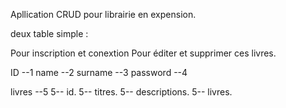 Apllication CRUD pour librairie en expension.

deux table simple :

Pour inscription et conextion
Pour éditer et supprimer ces livres.

ID --1
name --2
surname --3
password --4

livres  --5
5-- id.
5-- titres.
5-- descriptions.
5-- livres.